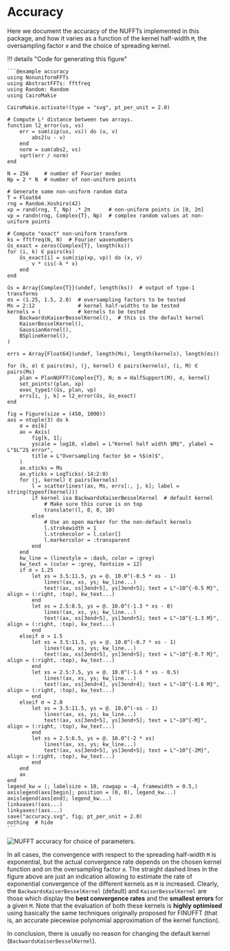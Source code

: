 # Accuracy

Here we document the accuracy of the NUFFTs implemented in this package, and how it varies
as a function of the kernel half-width ``M``, the oversampling factor ``σ`` and the choice
of spreading kernel.

!!! details "Code for generating this figure"

    ```@example accuracy
    using NonuniformFFTs
    using AbstractFFTs: fftfreq
    using Random: Random
    using CairoMakie

    CairoMakie.activate!(type = "svg", pt_per_unit = 2.0)

    # Compute L² distance between two arrays.
    function l2_error(us, vs)
        err = sum(zip(us, vs)) do (u, v)
            abs2(u - v)
        end
        norm = sum(abs2, vs)
        sqrt(err / norm)
    end

    N = 256     # number of Fourier modes
    Np = 2 * N  # number of non-uniform points

    # Generate some non-uniform random data
    T = Float64
    rng = Random.Xoshiro(42)
    xp = rand(rng, T, Np) .* 2π      # non-uniform points in [0, 2π]
    vp = randn(rng, Complex{T}, Np)  # complex random values at non-uniform points

    # Compute "exact" non-uniform transform
    ks = fftfreq(N, N)  # Fourier wavenumbers
    ûs_exact = zeros(Complex{T}, length(ks))
    for (i, k) ∈ pairs(ks)
        ûs_exact[i] = sum(zip(xp, vp)) do (x, v)
            v * cis(-k * x)
        end
    end

    ûs = Array{Complex{T}}(undef, length(ks))  # output of type-1 transforms
    σs = (1.25, 1.5, 2.0)  # oversampling factors to be tested
    Ms = 2:12              # kernel half-widths to be tested
    kernels = (            # kernels to be tested
        BackwardsKaiserBesselKernel(),  # this is the default kernel
        KaiserBesselKernel(),
        GaussianKernel(),
        BSplineKernel(),
    )

    errs = Array{Float64}(undef, length(Ms), length(kernels), length(σs))

    for (k, σ) ∈ pairs(σs), (j, kernel) ∈ pairs(kernels), (i, M) ∈ pairs(Ms)
        plan = PlanNUFFT(Complex{T}, N; m = HalfSupport(M), σ, kernel)
        set_points!(plan, xp)
        exec_type1!(ûs, plan, vp)
        errs[i, j, k] = l2_error(ûs, ûs_exact)
    end

    fig = Figure(size = (450, 1000))
    axs = ntuple(3) do k
        σ = σs[k]
        ax = Axis(
            fig[k, 1];
            yscale = log10, xlabel = L"Kernel half width $M$", ylabel = L"$L^2$ error",
            title = L"Oversampling factor $σ = %$(σ)$",
        )
        ax.xticks = Ms
        ax.yticks = LogTicks(-14:2:0)
        for (j, kernel) ∈ pairs(kernels)
            l = scatterlines!(ax, Ms, errs[:, j, k]; label = string(typeof(kernel)))
            if kernel isa BackwardsKaiserBesselKernel  # default kernel
                # Make sure this curve is on top
                translate!(l, 0, 0, 10)
            else
                # Use an open marker for the non-default kernels
                l.strokewidth = 1
                l.strokecolor = l.color[]
                l.markercolor = :transparent
            end
        end
        kw_line = (linestyle = :dash, color = :grey)
        kw_text = (color = :grey, fontsize = 12)
        if σ ≈ 1.25
            let xs = 3.5:11.5, ys = @. 10.0^(-0.5 * xs - 1)
                lines!(ax, xs, ys; kw_line...)
                text!(ax, xs[3end÷5], ys[3end÷5]; text = L"∼10^{-0.5 M}", align = (:right, :top), kw_text...)
            end
            let xs = 2.5:8.5, ys = @. 10.0^(-1.3 * xs - 0)
                lines!(ax, xs, ys; kw_line...)
                text!(ax, xs[3end÷5], ys[3end÷5]; text = L"∼10^{-1.3 M}", align = (:right, :top), kw_text...)
            end
        elseif σ ≈ 1.5
            let xs = 3.5:11.5, ys = @. 10.0^(-0.7 * xs - 1)
                lines!(ax, xs, ys; kw_line...)
                text!(ax, xs[3end÷5], ys[3end÷5]; text = L"∼10^{-0.7 M}", align = (:right, :top), kw_text...)
            end
            let xs = 2.5:7.5, ys = @. 10.0^(-1.6 * xs - 0.5)
                lines!(ax, xs, ys; kw_line...)
                text!(ax, xs[3end÷4], ys[3end÷4]; text = L"∼10^{-1.6 M}", align = (:right, :top), kw_text...)
            end
        elseif σ ≈ 2.0
            let xs = 3.5:11.5, ys = @. 10.0^(-xs - 1)
                lines!(ax, xs, ys; kw_line...)
                text!(ax, xs[3end÷5], ys[3end÷5]; text = L"∼10^{-M}", align = (:right, :top), kw_text...)
            end
            let xs = 2.5:6.5, ys = @. 10.0^(-2 * xs)
                lines!(ax, xs, ys; kw_line...)
                text!(ax, xs[3end÷5], ys[3end÷5]; text = L"∼10^{-2M}", align = (:right, :top), kw_text...)
            end
        end
        ax
    end
    legend_kw = (; labelsize = 10, rowgap = -4, framewidth = 0.5,)
    axislegend(axs[begin]; position = (0, 0), legend_kw...)
    axislegend(axs[end]; legend_kw...)
    linkxaxes!(axs...)
    linkyaxes!(axs...)
    save("accuracy.svg", fig; pt_per_unit = 2.0)
    nothing  # hide
    ```

![NUFFT accuracy for choice of parameters.](accuracy.svg)

In all cases, the convergence with respect to the spreading half-width ``M`` is
exponential, but the actual convergence rate depends on the chosen kernel
function and on the oversampling factor ``σ``.
The straight dashed lines in the figure above are just an indication allowing
to estimate the rate of exponential convergence of the different kernels as
``M`` is increased.
Clearly, the `BackwardsKaiserBesselKernel` (default) and `KaiserBesselKernel`
are those which display the **best convergence rates** and the **smallest
errors** for a given ``M``.
Note that the evaluation of both these kernels is **highly optimised** using
basically the same techniques originally proposed for FINUFFT (that is,
an accurate piecewise polynomial approximation of the kernel function).

In conclusion, there is usually no reason for changing the default kernel
(`BackwardsKaiserBesselKernel`).
